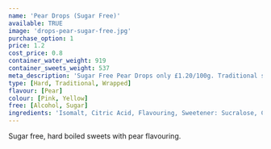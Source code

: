 ```yaml
---
name: 'Pear Drops (Sugar Free)'
available: TRUE
image: 'drops-pear-sugar-free.jpg'
purchase_option: 1
price: 1.2
cost_price: 0.8
container_water_weight: 919
container_sweets_weight: 537
meta_description: 'Sugar Free Pear Drops only £1.20/100g. Traditional sweets and more at Humbugs Confectionery Store. Specialists in satisfying your sweet tooth!'
type: [Hard, Traditional, Wrapped]
flavour: [Pear]
colour: [Pink, Yellow]
free: [Alcohol, Sugar]
ingredients: 'Isomalt, Citric Acid, Flavouring, Sweetener: Sucralose, Colours: E129 E102'
---
```

Sugar free, hard boiled sweets with pear flavouring.